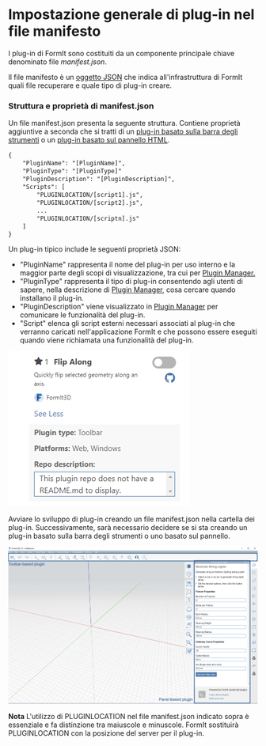 # Impostazione generale di plug-in nel file manifesto

I plug-in di FormIt sono costituiti da un componente principale chiave denominato file _manifest.json_.

Il file manifesto è un [oggetto JSON](http://www.json.org) che indica all'infrastruttura di FormIt quali file recuperare e quale tipo di plug-in creare.

### Struttura e proprietà di manifest.json

Un file manifest.json presenta la seguente struttura. Contiene proprietà aggiuntive a seconda che si tratti di un [plug-in basato sulla barra degli strumenti](../additional-development-options/creating-a-toolbar-based-plugin.md) o un [plug-in basato sul pannello HTML](../additional-development-options/creating-an-html-panel-plugin.md).

```
{
    "PluginName": "[PluginName]",
    "PluginType": "[PluginType]"
    "PluginDescription": "[PluginDescription]",
    "Scripts": [
        "PLUGINLOCATION/[script1].js",
        "PLUGINLOCATION/[script2].js",
        ...
        "PLUGINLOCATION/[scriptn].js"
    ]
}               
```

Un plug-in tipico include le seguenti proprietà JSON:

* "PluginName" rappresenta il nome del plug-in per uso interno e la maggior parte degli scopi di visualizzazione, tra cui per [Plugin Manager.](../../how-to-use-plug-ins.md#plugin-manager)
* "PluginType" rappresenta il tipo di plug-in consentendo agli utenti di sapere, nella descrizione di [Plugin Manager](../../how-to-use-plug-ins.md#plugin-manager), cosa cercare quando installano il plug-in.
* "PluginDescription" viene visualizzato in [Plugin Manager](../../how-to-use-plug-ins.md#plugin-manager) per comunicare le funzionalità del plug-in.
* "Script" elenca gli script esterni necessari associati al plug-in che verranno caricati nell'applicazione FormIt e che possono essere eseguiti quando viene richiamata una funzionalità del plug-in.

![](<../../../.gitbook/assets/image (5) (1).png>)

Avviare lo sviluppo di plug-in creando un file manifest.json nella cartella dei plug-in. Successivamente, sarà necessario decidere se si sta creando un plug-in basato sulla barra degli strumenti o uno basato sul pannello.

![](<../../../.gitbook/assets/image (36).png>)

**Nota** L'utilizzo di PLUGINLOCATION nel file manifest.json indicato sopra è essenziale e fa distinzione tra maiuscole e minuscole. FormIt sostituirà PLUGINLOCATION con la posizione del server per il plug-in.
